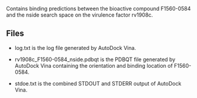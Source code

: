 Contains binding predictions between the bioactive compound F1560-0584 and the nside search space on the virulence factor rv1908c.

## Files

- log.txt is the log file generated by AutoDock Vina.

- rv1908c_F1560-0584_nside.pdbqt is the PDBQT file generated by AutoDock Vina containing the orientation and binding location of F1560-0584.

- stdoe.txt is the combined STDOUT and STDERR output of AutoDock Vina.

